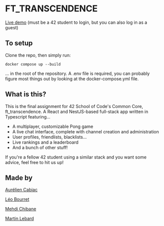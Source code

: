 # FT_TRANSCENDENCE

[Live demo](http://lost-in-transcendence.duckdns.org) (must be a 42 student to login, but you can also log in as a guest)

## To setup

Clone the repo, then simply run:
```
docker compose up --build
```
... in the root of the repository.
A .env file is required, you can probably figure most things out by looking at the docker-compose.yml file.


## What is this?

This is the final assignment for 42 School of Code's Common Core, ft_transcendence.
A React and NestJS-based full-stack app written in Typescript featuring...

  - A multiplayer, customizable Pong game
  - A live chat interface, complete with channel creation and administration
  - User profiles, friendlists, blacklists...
  - Live rankings and a leaderboard
  - And a bunch of other stuff!
 
If you're a fellow 42 student using a similar stack and you want some advice, feel free to hit us up!

## Made by

[Aurélien Cabiac](https://github.com/TsakBoolhak)

[Léo Bourret](https://github.com/LeoBourret)

[Mehdi Chibane](https://github.com/mchibane)

[Martin Lebard](https://github.com/NeronTheTyrant)
